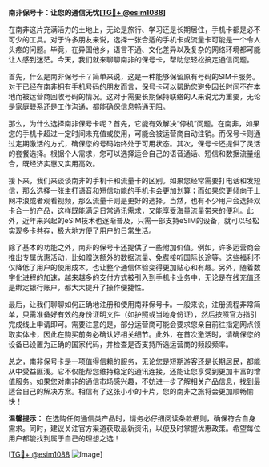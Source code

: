 **南非保号卡：让您的通信无忧[[TG💪+ @esim1088](https://t.me/s/esim1088)]**

在南非这片充满活力的土地上，无论是旅行、学习还是长期居住，手机卡都是必不可少的工具。对于许多朋友来说，选择一张合适的手机卡或流量卡可能是一个令人头疼的问题。毕竟，在异国他乡，语言不通、文化差异以及复杂的网络环境都可能让人感到迷茫。今天，我们就来聊聊南非的保号卡，帮助您轻松搞定通信问题。

首先，什么是南非保号卡？简单来说，这是一种能够保留原有号码的SIM卡服务。对于已经在南非拥有手机号码的朋友而言，保号卡可以帮助您避免因长时间不在本地而被运营商回收号码的情况。这对于需要长期保持联络的人来说尤为重要，无论是家庭联系还是工作沟通，都能确保信息畅通无阻。

那么，为什么选择南非保号卡呢？首先，它能有效解决“停机”问题。在南非，如果您的手机卡超过一定时间未充值或使用，可能会被运营商自动注销。而保号卡则通过定期激活的方式，确保您的号码始终处于可用状态。其次，保号卡还提供了灵活的套餐选择。根据个人需求，您可以选择适合自己的语音通话、短信和数据流量组合，既经济实惠又实用高效。

接下来，我们来谈谈南非的手机卡和流量卡的区别。如果您经常需要打电话和发短信，那么选择一张主打语音和短信功能的手机卡会更加划算；而如果您更倾向于上网冲浪或者观看视频，那么流量卡则是更好的选择。当然，也有不少用户会选择双卡合一的产品，这样既能满足日常通讯需求，又能享受海量流量带来的便利。此外，近年来兴起的eSIM技术也逐渐普及，只需一部支持eSIM的设备，就可以轻松实现多卡共存，极大地方便了用户的日常生活。

除了基本的功能之外，南非的保号卡还提供了一些附加价值。例如，许多运营商会推出专属优惠活动，比如赠送额外的数据流量、免费接听国际长途等。这些福利不仅降低了用户的使用成本，也让整个通信体验变得更加贴心和有趣。另外，随着数字化进程的加速，越来越多的支付方式被引入到手机卡业务中，无论是在线充值还是绑定银行账户，都大大提升了操作便捷性。

最后，让我们聊聊如何正确地注册和使用南非保号卡。一般来说，注册流程非常简单，只需准备好有效的身份证明文件（如护照或当地身份证），然后按照官方指引完成线上申请即可。需要注意的是，部分运营商可能会要求您亲自前往指定网点领取实体卡，因此在购买前务必确认好相关细节。此外，在首次激活时，请确保您的设备已设置为正确的国家代码，并检查是否支持所选运营商的频段频率。

总之，南非保号卡是一项值得信赖的服务，无论您是短期游客还是长期居民，都能从中受益匪浅。它不仅能帮您维持稳定的通讯连接，还能让您享受到更加丰富的增值服务。如果您对南非的通信市场感兴趣，不妨进一步了解相关产品信息，找到最适合自己的解决方案。相信有了这张小小的卡片，您的南非之旅将会更加顺畅愉快！

**温馨提示：** 在选购任何通信类产品时，请务必仔细阅读条款细则，确保符合自身需求。同时，建议关注官方渠道获取最新资讯，以便及时掌握优惠政策。希望每位用户都能找到属于自己的理想之选！

[[TG💪+ @esim1088](https://t.me/s/esim1088) ![Image](https://i.postimg.cc/4NQfJmqS/Snipaste-2025-05-13-00-14-12.png)]